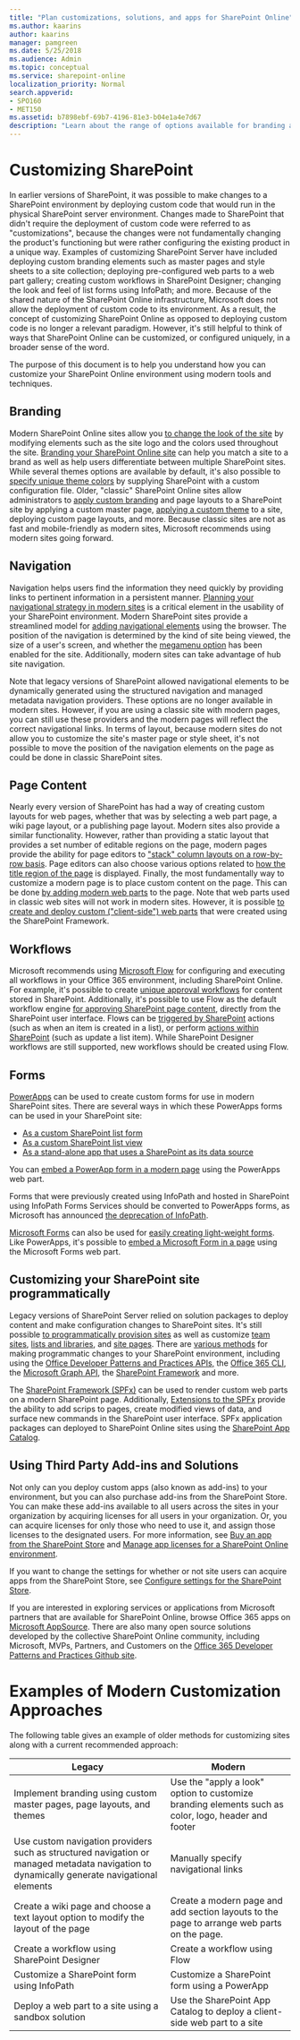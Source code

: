 ```yaml
---
title: "Plan customizations, solutions, and apps for SharePoint Online"
ms.author: kaarins
author: kaarins
manager: pamgreen
ms.date: 5/25/2018
ms.audience: Admin
ms.topic: conceptual
ms.service: sharepoint-online
localization_priority: Normal
search.appverid:
- SPO160
- MET150
ms.assetid: b7898ebf-69b7-4196-81e3-b04e1a4e7d67
description: "Learn about the range of options available for branding and provisioning SharePoint sites."
---
```

# Customizing SharePoint

In earlier versions of SharePoint, it was possible to make changes to a SharePoint environment by deploying custom code that would run in the physical SharePoint server environment. Changes made to SharePoint that didn&#39;t require the deployment of custom code were referred to as &quot;customizations&quot;, because the changes were not fundamentally changing the product&#39;s functioning but were rather configuring the existing product in a unique way. Examples of customizing SharePoint Server have included deploying custom branding elements such as master pages and style sheets to a site collection; deploying pre-configured web parts to a web part gallery; creating custom workflows in SharePoint Designer; changing the look and feel of list forms using InfoPath; and more. Because of the shared nature of the SharePoint Online infrastructure, Microsoft does not allow the deployment of custom code to its environment. As a result, the concept of customizing SharePoint Online as opposed to deploying custom code is no longer a relevant paradigm. However, it&#39;s still helpful to think of ways that SharePoint Online can be customized, or configured uniquely, in a broader sense of the word.

The purpose of this document is to help you understand how you can customize your SharePoint Online environment using modern tools and techniques.

## Branding

Modern SharePoint Online sites allow you [to change the look of the site](https://support.office.com/en-us/article/change-the-look-of-your-sharepoint-site-06bbadc3-6b04-4a60-9d14-894f6a170818) by modifying elements such as the site logo and the colors used throughout the site. [Branding your SharePoint Online site](https://docs.microsoft.com/en-us/sharepoint/branding-sharepoint-online-sites-modern-experience) can help you match a site to a brand as well as help users differentiate between multiple SharePoint sites. While several themes options are available by default, it&#39;s also possible to [specify unique theme colors](https://docs.microsoft.com/en-us/sharepoint/dev/declarative-customization/site-theming/sharepoint-site-theming-overview) by supplying SharePoint with a custom configuration file. Older, &quot;classic&quot; SharePoint Online sites allow administrators to [apply custom branding](https://docs.microsoft.com/en-us/sharepoint/dev/general-development/master-pages-the-master-page-gallery-and-page-layouts-in-sharepoint) and page layouts to a SharePoint site by applying a custom master page, [applying a custom theme](https://docs.microsoft.com/en-us/sharepoint/dev/declarative-customization/site-theming/sharepoint-site-theming-overview) to a site, deploying custom page layouts, and more. Because classic sites are not as fast and mobile-friendly as modern sites, Microsoft recommends using modern sites going forward.

## Navigation

Navigation helps users find the information they need quickly by providing links to pertinent information in a persistent manner. [Planning your navigational strategy in modern sites](https://docs.microsoft.com/en-us/sharepoint/plan-navigation-modern-experience) is a critical element in the usability of your SharePoint environment. Modern SharePoint sites provide a streamlined model for [adding navigational elements](https://support.office.com/en-us/article/Customize-the-navigation-on-your-SharePoint-site-3cd61ae7-a9ed-4e1e-bf6d-4655f0bf25ca) using the browser. The position of the navigation is determined by the kind of site being viewed, the size of a user&#39;s screen, and whether the [megamenu option](https://support.office.com/en-us/article/change-the-look-of-your-sharepoint-site-06bbadc3-6b04-4a60-9d14-894f6a170818) has been enabled for the site. Additionally, modern sites can take advantage of hub site navigation.

Note that legacy versions of SharePoint allowed navigational elements to be dynamically generated using the structured navigation and managed metadata navigation providers. These options are no longer available in modern sites. However, if you are using a classic site with modern pages, you can still use these providers and the modern pages will reflect the correct navigational links. In terms of layout, because modern sites do not allow you to customize the site&#39;s master page or style sheet, it&#39;s not possible to move the position of the navigation elements on the page as could be done in classic SharePoint sites.

## Page Content

Nearly every version of SharePoint has had a way of creating custom layouts for web pages, whether that was by selecting a web part page, a wiki page layout, or a publishing page layout. Modern sites also provide a similar functionality. However, rather than providing a static layout that provides a set number of editable regions on the page, modern pages provide the ability for page editors to [&quot;stack&quot; column layouts on a row-by-row basis](https://support.office.com/en-us/article/add-or-remove-sections-and-columns-on-a-page-fc491eb4-f733-4825-8fe2-e1ed80bd0899). Page editors can also choose various options related to [how the title region of the page](https://support.office.com/en-us/article/create-and-use-modern-pages-on-a-sharepoint-site-b3d46deb-27a6-4b1e-87b8-df851e503dec#bkmk_customizetitle) is displayed. Finally, the most fundamentally way to customize a modern page is to place custom content on the page. This can be done [by adding modern web parts](https://support.office.com/en-us/article/using-web-parts-on-sharepoint-pages-336e8e92-3e2d-4298-ae01-d404bbe751e0) to the page. Note that web parts used in classic web sites will not work in modern sites. However, it is possible [to create and deploy custom (&quot;client-side&quot;) web parts](https://docs.microsoft.com/en-us/sharepoint/dev/spfx/web-parts/get-started/build-a-hello-world-web-part) that were created using the SharePoint Framework.

## Workflows

Microsoft recommends using [Microsoft Flow](https://flow.microsoft.com) for configuring and executing all workflows in your Office 365 environment, including SharePoint Online. For example, it&#39;s possible to create [unique approval workflows](https://docs.microsoft.com/en-us/flow/modern-approvals) for content stored in SharePoint. Additionally, it&#39;s possible to use Flow as the default workflow engine [for approving SharePoint page content](https://support.office.com/en-us/article/Page-approval-flow-a8b2e689-d4a1-4639-8028-333c0ece30d9), directly from the SharePoint user interface. Flows can be [triggered by SharePoint](https://docs.microsoft.com/en-us/connectors/sharepointonline/#triggers) actions (such as when an item is created in a list), or perform [actions within SharePoint](https://docs.microsoft.com/en-us/connectors/sharepointonline/#actions) (such as update a list item). While SharePoint Designer workflows are still supported, new workflows should be created using Flow.

## Forms

[PowerApps](https://powerapps.microsoft.com) can be used to create custom forms for use in modern SharePoint sites. There are several ways in which these PowerApps forms can be used in your SharePoint site:

- [As a custom SharePoint list form](https://docs.microsoft.com/en-us/powerapps/maker/canvas-apps/customize-list-form)
- [As a custom SharePoint list view](https://support.office.com/en-us/article/Create-a-PowerApp-for-a-list-in-SharePoint-Online-9338b2d2-67ac-4b81-8e67-97da27e5e9ab)
- [As a stand-alone app that uses a SharePoint as its data source](https://docs.microsoft.com/en-us/powerapps/maker/canvas-apps/connections/connection-sharepoint-online)

You can [embed a PowerApp form in a modern page](https://support.office.com/en-us/article/use-the-powerapps-web-part-6285f05e-e441-408a-99d7-aa688195cd1c) using the PowerApps web part.

Forms that were previously created using InfoPath and hosted in SharePoint using InfoPath Forms Services should be converted to PowerApps forms, as Microsoft has announced [the deprecation of InfoPath](https://www.microsoft.com/en-us/microsoft-365/blog/2014/01/31/update-on-infopath-and-sharepoint-forms/).

[Microsoft Forms](https://forms.office.com/) can also be used for [easily creating light-weight forms](https://support.office.com/en-us/forms). Like PowerApps, it&#39;s possible to [embed a Microsoft Form in a page](https://support.office.com/en-us/article/Use-the-Microsoft-Forms-web-part-d4b4d3ce-7860-41e4-8a98-76380efe7256) using the Microsoft Forms web part.

## Customizing your SharePoint site programmatically

Legacy versions of SharePoint Server relied on solution packages to deploy content and make configuration changes to SharePoint sites. It&#39;s still possible [to programmatically provision sites](https://docs.microsoft.com/en-us/sharepoint/dev/solution-guidance/modern-experience-customizations-provisioning-sites) as well as customize [team sites](https://docs.microsoft.com/en-us/sharepoint/dev/solution-guidance/modern-experience-customizations-customize-sites), [lists and libraries](https://docs.microsoft.com/en-us/sharepoint/dev/solution-guidance/modern-experience-customizations-customize-lists-and-libraries), and [site pages](https://docs.microsoft.com/en-us/sharepoint/dev/solution-guidance/modern-experience-customizations-customize-pages). There are [various methods](https://docs.microsoft.com/en-us/sharepoint/dev/solution-guidance/office-365-development-patterns-and-practices-solution-guidance) for making programmatic changes to your SharePoint environment, including using the [Office Developer Patterns and Practices APIs,](https://github.com/SharePoint/PnP) the [Office 365 CLI](https://pnp.github.io/office365-cli/), the [Microsoft Graph API](https://developer.microsoft.com/en-us/graph/), the [SharePoint Framework](https://docs.microsoft.com/en-us/sharepoint/dev/spfx/sharepoint-framework-overview?view=sp-typescript-latest) and more.

The [SharePoint Framework (SPFx)](https://docs.microsoft.com/en-us/sharepoint/dev/spfx/sharepoint-framework-overview?view=sp-typescript-latest) can be used to render custom web parts on a modern SharePoint page. Additionally, [Extensions to the SPFx](https://docs.microsoft.com/en-us/sharepoint/dev/spfx/extensions/overview-extensions) provide the ability to add scrips to pages, create modified views of data, and surface new commands in the SharePoint user interface. SPFx application packages can deployed to SharePoint Online sites using the [SharePoint App Catalog](https://docs.microsoft.com/en-us/sharepoint/use-app-catalog).

## Using Third Party Add-ins and Solutions

Not only can you deploy custom apps (also known as add-ins) to your environment, but you can also purchase add-ins from the SharePoint Store. You can make these add-ins available to all users across the sites in your organization by acquiring licenses for all users in your organization. Or, you can acquire licenses for only those who need to use it, and assign those licenses to the designated users. For more information, see [Buy an app from the SharePoint Store](https://support.office.com/article/dd98e50e-d3db-4ecb-9bb7-82b189822d43) and [Manage app licenses for a SharePoint Online environment](https://docs.microsoft.com/en-us/sharepoint/manage-app-licenses).

If you want to change the settings for whether or not site users can acquire apps from the SharePoint Store, see [Configure settings for the SharePoint Store](https://docs.microsoft.com/en-us/sharepoint/configure-sharepoint-store-settings).

If you are interested in exploring services or applications from Microsoft partners that are available for SharePoint Online, browse Office 365 apps on [Microsoft AppSource](https://go.microsoft.com/fwlink/?linkid=865097). There are also many open source solutions developed by the collective SharePoint Online community, including Microsoft, MVPs, Partners, and Customers on the [Office 365 Developer Patterns and Practices Github site](https://github.com/OfficeDev/PnP).

# Examples of Modern Customization Approaches

The following table gives an example of older methods for customizing sites along with a current recommended approach:

| Legacy | Modern |
| --- | --- |
| Implement branding using custom master pages, page layouts, and themes | Use the &quot;apply a look&quot; option to customize branding elements such as color, logo, header and footer |
| Use custom navigation providers such as structured navigation or managed metadata navigation to dynamically generate navigational elements | Manually specify navigational links |
| Create a wiki page and choose a text layout option to modify the layout of the page | Create a modern page and add section layouts to the page to arrange web parts on the page. |
| Create a workflow using SharePoint Designer | Create a workflow using Flow |
| Customize a SharePoint form using InfoPath | Customize a SharePoint form using a PowerApp |
| Deploy a web part to a site using a sandbox solution | Use the SharePoint App Catalog to deploy a client-side web part to a site |

